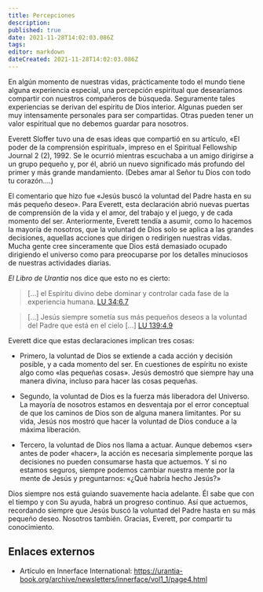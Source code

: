 ```yaml
---
title: Percepciones
description: 
published: true
date: 2021-11-28T14:02:03.086Z
tags: 
editor: markdown
dateCreated: 2021-11-28T14:02:03.086Z
---
```


En algún momento de nuestras vidas, prácticamente todo el mundo tiene alguna experiencia especial, una percepción espiritual que desearíamos compartir con nuestros compañeros de búsqueda. Seguramente tales experiencias se derivan del espíritu de Dios interior. Algunas pueden ser muy intensamente personales para ser compartidas. Otras pueden tener un valor espiritual que no debemos guardar para nosotros.

Everett Sloffer tuvo una de esas ideas que compartió en su artículo, «El poder de la comprensión espiritual», impreso en el Spiritual Fellowship Journal 2 (2), 1992. Se le ocurrió mientras escuchaba a un amigo dirigirse a un grupo pequeño y, por él, abrió un nuevo significado más profundo del primer y más grande mandamiento. (Debes amar al Señor tu Dios con todo tu corazón....)

El comentario que hizo fue «Jesús buscó la voluntad del Padre hasta en su más pequeño deseo». Para Everett, esta declaración abrió nuevas puertas de comprensión de la vida y el amor, del trabajo y el juego, y de cada momento del ser. Anteriormente, Everett tendía a asumir, como lo hacemos la mayoría de nosotros, que la voluntad de Dios solo se aplica a las grandes decisiones, aquellas acciones que dirigen o redirigen nuestras vidas. Mucha gente cree sinceramente que Dios está demasiado ocupado dirigiendo el universo como para preocuparse por los detalles minuciosos de nuestras actividades diarias. 

_El Libro de Urantia_ nos dice que esto no es cierto: 

> [...] el Espíritu divino debe dominar y controlar cada fase de la experiencia humana. [LU 34:6.7](/es/The_Urantia_Book/34#p6_7)

> [...] Jesús siempre sometía sus más pequeños deseos a la voluntad del Padre que está en el cielo [...] [LU 139:4.9](/es/The_Urantia_Book/139#p4_9)

Everett dice que estas declaraciones implican tres cosas: 

* Primero, la voluntad de Dios se extiende a cada acción y decisión posible, y a cada momento del ser. En cuestiones de espíritu no existe algo como «las pequeñas cosas». Jesús demostró que siempre hay una manera divina, incluso para hacer las cosas pequeñas. 

* Segundo, la voluntad de Dios es la fuerza más liberadora del Universo. La mayoría de nosotros estamos en desventaja por el error conceptual de que los caminos de Dios son de alguna manera limitantes. Por su vida, Jesús nos mostró que hacer la voluntad de Dios conduce a la máxima liberación.

* Tercero, la voluntad de Dios nos llama a actuar. Aunque debemos «ser» antes de poder «hacer», la acción es necesaria simplemente porque las decisiones no pueden consumarse hasta que actuemos. Y si no estamos seguros, siempre podemos cambiar nuestra mente por la mente de Jesús y preguntarnos: «¿Qué habría hecho Jesús?»

Dios siempre nos está guiando suavemente hacia adelante. Él sabe que con el tiempo y con Su ayuda, habrá un progreso continuo. Así que actuemos, recordando siempre que Jesús buscó la voluntad del Padre hasta en su más pequeño deseo. Nosotros también. Gracias, Everett, por compartir tu conocimiento.

## Enlaces externos

* Artículo en Innerface International: https://urantia-book.org/archive/newsletters/innerface/vol1_1/page4.html